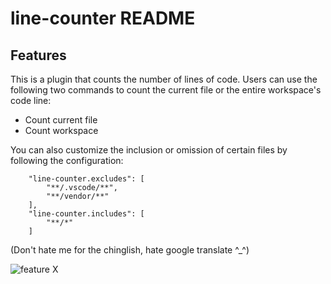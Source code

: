# line-counter README

## Features

This is a plugin that counts the number of lines of code. Users can use the following two commands to count the current file or the entire workspace's code line:

- Count current file
- Count workspace

You can also customize the inclusion or omission of certain files by following the configuration: 

```
    "line-counter.excludes": [
        "**/.vscode/**",
        "**/vendor/**"
    ],
    "line-counter.includes": [
        "**/*"
    ]
```
(Don't hate me for the chinglish, hate google translate ^_^)

![feature X](https://github.com/Dollyn/vscode-line-counter/raw/master/images/overview.gif)

